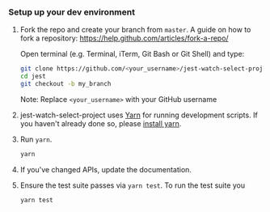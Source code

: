 ### Setup up your dev environment

1. Fork the repo and create your branch from `master`.
   A guide on how to fork a repository: https://help.github.com/articles/fork-a-repo/
   
   Open terminal (e.g. Terminal, iTerm, Git Bash or Git Shell) and type:
   ```sh
   git clone https://github.com/<your_username>/jest-watch-select-project
   cd jest
   git checkout -b my_branch
   ```
   Note:
   Replace `<your_username>` with your GitHub username

2. jest-watch-select-project uses [Yarn](https://code.facebook.com/posts/1840075619545360)
   for running development scripts. If you haven't already done so,
   please [install yarn](https://yarnpkg.com/en/docs/install).

3. Run `yarn`.
   
     ```sh
    yarn
    ```

5. If you've changed APIs, update the documentation.

6. Ensure the test suite passes via `yarn test`. To run the test suite you

   ```sh
   yarn test
   ```